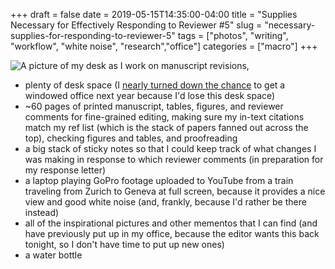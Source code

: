 +++ 
draft = false
date = 2019-05-15T14:35:00-04:00
title = "Supplies Necessary for Effectively Responding to Reviewer #5"
slug = "necessary-supplies-for-responding-to-reviewer-5" 
tags = ["photos", "writing", "workflow", "white noise", "research","office"]
categories = ["macro"]
+++

![A picture of my desk as I work on manuscript revisions](https://spencergreenhalgh.com/supplies-for-responding-to-reviewer-5.jpg), 

- plenty of desk space (I [nearly turned down the chance](http://impodstersyndrome.libsyn.com/episode-10-new-digs-and-should-i-go-to-this-conference) to get a windowed office next year because I'd lose this desk space)
- ~60 pages of printed manuscript, tables, figures, and reviewer comments for fine-grained editing, making sure my in-text citations match my ref list (which is the stack of papers fanned out across the top), checking figures and tables, and proofreading
- a big stack of sticky notes so that I could keep track of what changes I was making in response to which reviewer comments (in preparation for my response letter)
- a laptop playing GoPro footage uploaded to YouTube from a train traveling from Zurich to Geneva at full screen, because it provides a nice view and good white noise (and, frankly, because I'd rather be there instead)
- all of the inspirational pictures and other mementos that I can find (and have previously put up in my office, because the editor wants this back tonight, so I don't have time to put up new ones)
- a water bottle


